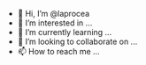 - 👋 Hi, I’m @laprocea
- 👀 I’m interested in ... 
- 🌱 I’m currently learning ...
- 💞️ I’m looking to collaborate on ...
- 📫 How to reach me ...

<!---
laprocea/laprocea is a ✨ special ✨ repository because its `README.md` (this file) appears on your GitHub profile.
You can click the Preview link to take a look at your changes.
--->
